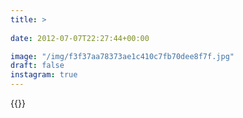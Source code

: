 ```yaml
---
title: >
  
date: 2012-07-07T22:27:44+00:00

image: "/img/f3f37aa78373ae1c410c7fb70dee8f7f.jpg"
draft: false
instagram: true
---
```


{{<photo src="/img/f3f37aa78373ae1c410c7fb70dee8f7f.jpg">}}
